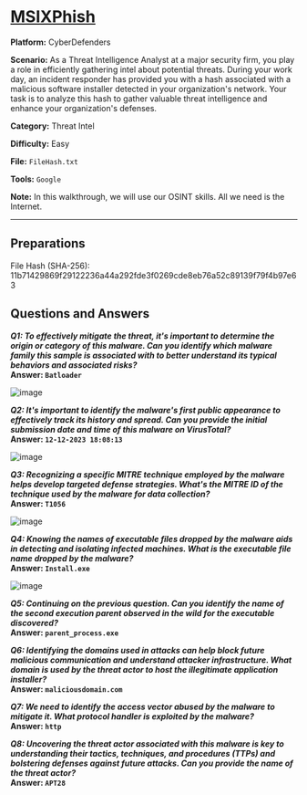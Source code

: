 # <a href="https://cyberdefenders.org/blueteam-ctf-challenges/msixphish/">MSIXPhish</a>

**Platform:** CyberDefenders

**Scenario:** As a Threat Intelligence Analyst at a major security firm, you play a role in efficiently gathering intel about potential threats. During your work day, an incident responder has provided you with a hash associated with a malicious software installer detected in your organization's network. Your task is to analyze this hash to gather valuable threat intelligence and enhance your organization's defenses.

**Category:** Threat Intel

**Difficulty:** Easy

**File:** `FileHash.txt`

**Tools:** `Google` 

**Note:** In this walkthrough, we will use our OSINT skills. All we need is the Internet.

---

## **Preparations**

File Hash (SHA-256): 11b71429869f29122236a44a292fde3f0269cde8eb76a52c89139f79f4b97e63

## **Questions and Answers**

***Q1: To effectively mitigate the threat, it's important to determine the origin or category of this malware. Can you identify which malware family this sample is associated with to better understand its typical behaviors and associated risks?***  
**Answer: `Batloader`**

![image](https://github.com/user-attachments/assets/e62b98b2-2dd4-4727-aba9-78b50fe73d47)


***Q2: It's important to identify the malware's first public appearance to effectively track its history and spread. Can you provide the initial submission date and time of this malware on VirusTotal?***  
**Answer: `12-12-2023 18:08:13`**  

![image](https://github.com/user-attachments/assets/918fa587-d5c5-436d-ae8b-007068d35283)


***Q3: Recognizing a specific MITRE technique employed by the malware helps develop targeted defense strategies. What's the MITRE ID of the technique used by the malware for data collection?***  
**Answer: `T1056`**  

![image](https://github.com/user-attachments/assets/d9b9f036-afe9-4560-8058-10fe2778387e)

***Q4: Knowing the names of executable files dropped by the malware aids in detecting and isolating infected machines. What is the executable file name dropped by the malware?***  
**Answer: `Install.exe`**  

![image](https://github.com/user-attachments/assets/792c418c-3231-406f-8db3-51069f8a2924)

***Q5: Continuing on the previous question. Can you identify the name of the second execution parent observed in the wild for the executable discovered?***  
**Answer: `parent_process.exe`**  

***Q6: Identifying the domains used in attacks can help block future malicious communication and understand attacker infrastructure. What domain is used by the threat actor to host the illegitimate application installer?***  
**Answer: `maliciousdomain.com`**  

***Q7: We need to identify the access vector abused by the malware to mitigate it. What protocol handler is exploited by the malware?***  
**Answer: `http`**  

***Q8: Uncovering the threat actor associated with this malware is key to understanding their tactics, techniques, and procedures (TTPs) and bolstering defenses against future attacks. Can you provide the name of the threat actor?***  
**Answer: `APT28`**  
